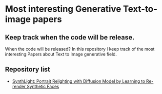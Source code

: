 # Most interesting Generative Text-to-image papers 
## Keep track when the code will be release. 

When the code will be released? In this repository I keep track of the most interesting Papers about Text to Image generative field.

## Repository list 

- [SynthLight: Portrait Relighting with Diffusion Model by Learning to Re-render Synthetic Faces]([https://github.com/tuo-utente/repository-uno](https://vrroom.github.io/synthlight/))
